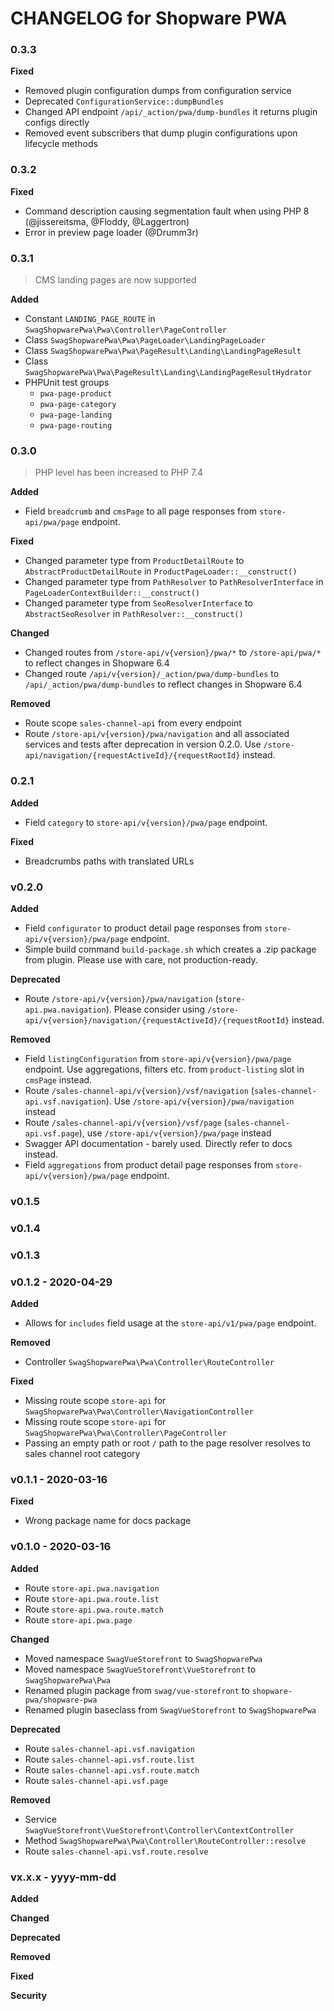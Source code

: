 CHANGELOG for Shopware PWA
===================

### 0.3.3

**Fixed**

* Removed plugin configuration dumps from configuration service
* Deprecated `ConfigurationService::dumpBundles`
* Changed API endpoint `/api/_action/pwa/dump-bundles` it returns plugin configs directly
* Removed event subscribers that dump plugin configurations upon lifecycle methods

### 0.3.2

**Fixed**

* Command description causing segmentation fault when using PHP 8 (@jissereitsma, @Floddy, @Laggertron)
* Error in preview page loader (@Drumm3r)

### 0.3.1

> CMS landing pages are now supported

**Added**
* Constant `LANDING_PAGE_ROUTE` in `SwagShopwarePwa\Pwa\Controller\PageController`
* Class `SwagShopwarePwa\Pwa\PageLoader\LandingPageLoader`
* Class `SwagShopwarePwa\Pwa\PageResult\Landing\LandingPageResult`
* Class `SwagShopwarePwa\Pwa\PageResult\Landing\LandingPageResultHydrator`
* PHPUnit test groups
    * `pwa-page-product`
    * `pwa-page-category`
    * `pwa-page-landing`
    * `pwa-page-routing` 

### 0.3.0

> PHP level has been increased to PHP 7.4

**Added**
* Field `breadcrumb` and `cmsPage` to all page responses from `store-api/pwa/page` endpoint.

**Fixed**

* Changed parameter type from `ProductDetailRoute` to `AbstractProductDetailRoute` in `ProductPageLoader::__construct()`
* Changed parameter type from `PathResolver` to `PathResolverInterface` in `PageLoaderContextBuilder::__construct()` 
* Changed parameter type from `SeoResolverInterface` to `AbstractSeoResolver` in `PathResolver::__construct()`

**Changed**

* Changed routes from `/store-api/v{version}/pwa/*` to `/store-api/pwa/*` to reflect changes in Shopware 6.4
* Changed route `/api/v{version}/_action/pwa/dump-bundles` to `/api/_action/pwa/dump-bundles` to reflect changes in Shopware 6.4

**Removed**

* Route scope `sales-channel-api` from every endpoint
* Route `/store-api/v{version}/pwa/navigation` and all associated services and tests after deprecation in version 0.2.0. Use `/store-api/navigation/{requestActiveId}/{requestRootId}` instead. 

### 0.2.1

**Added**

* Field `category` to `store-api/v{version}/pwa/page` endpoint. 

**Fixed**

* Breadcrumbs paths with translated URLs

### v0.2.0

**Added**

* Field `configurator` to product detail page responses from `store-api/v{version}/pwa/page` endpoint.
* Simple build command `build-package.sh` which creates a .zip package from plugin. Please use with care, not production-ready.

**Deprecated**

* Route `/store-api/v{version}/pwa/navigation` (`store-api.pwa.navigation`). Please consider using `/store-api/v{version}/navigation/{requestActiveId}/{requestRootId}` instead.

**Removed**

* Field `listingConfiguration` from `store-api/v{version}/pwa/page` endpoint. Use aggregations, filters etc. from `product-listing` slot in `cmsPage` instead.
* Route `/sales-channel-api/v{version}/vsf/navigation` (`sales-channel-api.vsf.navigation`). Use `/store-api/v{version}/pwa/navigation` instead
* Route `/sales-channel-api/v{version}/vsf/page` (`sales-channel-api.vsf.page`), use `/store-api/v{version}/pwa/page` instead
* Swagger API documentation - barely used. Directly refer to docs instead.
* Field `aggregations` from product detail page responses from `store-api/v{version}/pwa/page` endpoint.

### v0.1.5

### v0.1.4

### v0.1.3

### v0.1.2 - 2020-04-29

**Added**

* Allows for `includes` field usage at the `store-api/v1/pwa/page` endpoint.

**Removed**

* Controller `SwagShopwarePwa\Pwa\Controller\RouteController`

**Fixed**

* Missing route scope `store-api` for `SwagShopwarePwa\Pwa\Controller\NavigationController`
* Missing route scope `store-api` for `SwagShopwarePwa\Pwa\Controller\PageController`
* Passing an empty path or root `/` path to the page resolver resolves to sales channel root category

### v0.1.1 - 2020-03-16

**Fixed**

* Wrong package name for docs package

### v0.1.0 - 2020-03-16

**Added**

* Route `store-api.pwa.navigation`
* Route `store-api.pwa.route.list`
* Route `store-api.pwa.route.match`
* Route `store-api.pwa.page`

**Changed**

* Moved namespace `SwagVueStorefront` to `SwagShopwarePwa`
* Moved namespace `SwagVueStorefront\VueStorefront` to `SwagShopwarePwa\Pwa`
* Renamed plugin package from `swag/vue-storefront` to `shopware-pwa/shopware-pwa`
* Renamed plugin baseclass from `SwagVueStorefront` to `SwagShopwarePwa`

**Deprecated**

* Route `sales-channel-api.vsf.navigation`
* Route `sales-channel-api.vsf.route.list`
* Route `sales-channel-api.vsf.route.match`
* Route `sales-channel-api.vsf.page`
 
**Removed**

* Service `SwagVueStorefront\VueStorefront\Controller\ContextController`
* Method `SwagShopwarePwa\Pwa\Controller\RouteController::resolve`
* Route `sales-channel-api.vsf.route.resolve`

### vx.x.x - yyyy-mm-dd

**Added**

**Changed**

**Deprecated**

**Removed**

**Fixed**

**Security**
